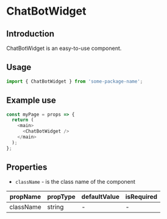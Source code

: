 # ChatBotWidget

<!-- STORY -->

## Introduction

ChatBotWidget is an easy-to-use component.

## Usage

```javascript
import { ChatBotWidget } from 'some-package-name';
```

## Example use

```javascript
const myPage = props => {
  return (
    <main>
      <ChatBotWidget />
    </main>
  );
};
```

## Properties

- `className` - is the class name of the component

| propName  | propType | defaultValue | isRequired |
| --------- | -------- | ------------ | ---------- |
| className | string   | -            | -          |
